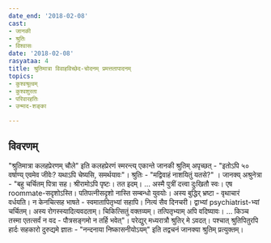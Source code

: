 ```yaml
---
date_end: '2018-02-08'
cast:
- जानकी
- श्रुतिः
- विश्वासः
date: '2018-02-08'
rasyataa: 4
title: श्रुतिमात्रा विवाहविच्छेद-चोदनम् प्रमत्ततापादनम्
topics:
- कुश्वश्रूत्वम्
- कुश्वशुरता
- परिवारहतिः
- उन्माद-शङ्का

---
```


## विवरणम्
"श्रुतिमात्रा कलहप्रेरणम् चौले" इति कलहप्रेरणं स्मरन्त्य् एकान्ते जानकी श्रुतिम् अपृच्छत् - "इतोऽपि ५० वर्षाण्य् एवमेव जीवेः? यथाऽपि चेष्यसि, समर्थयावः"। श्रुतिः - "मद्विवाहं नाशयितुं यतसे?" । जानक्य् अश्रुनेत्रा - "बहु चर्चितम् पित्रा सह। श्रीरामोऽपि पृष्टः। तत इदम्। … अस्मै पुत्रीं दत्त्वा दुःखितौ स्वः। एष roommate-सदृशोऽस्ति। पतिपत्नीसदृशो नास्ति सम्बन्धो युवयोः। अस्य बुद्धिर् भ्रष्टा - वृथाचारं वर्धयति। न केनचित्सह भाषते - स्वमातापितृभ्यां सहापि। नित्यं सैव दिनचरी। द्वाभ्यां psychiatrist-भ्यां चर्चितम्। अस्य रोगस्स्यादित्यवदताम्। चिकित्सितुं वक्तव्यम्। तत्पितृभ्याम् अपि वदिष्यावः।  … किञ्च तस्मा एतत्सर्वं न वद - पौत्रसङ्गमो न तर्हि भवेत्"। परेद्युर् मध्यरात्रौ श्रुतिर् मे ऽवदत्।
पश्चात् श्रुतिपितुरपि हार्दः सहकारो दुरुद्यमे ज्ञातः - "नन्दनाया निष्कासनीयोऽयम्" इति तद्वचनं‌ जानक्या श्रुतिम् प्रत्युक्तम्।

